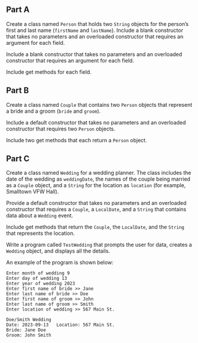 ## Part A
Create a class named `Person` that holds two `String` objects for the person’s first and last name (`firstName` and `lastName`). Include a blank constructor that takes no parameters and an overloaded constructor that requires an argument for each field. 

Include a blank constructor that takes no parameters and an overloaded constructor that requires an argument for each field. 

Include get methods for each field.

## Part B
Create a class named `Couple` that contains two `Person` objects that represent a bride and a groom (`bride` and `groom`). 

Include a default constructor that takes no parameters and an overloaded constructor that requires two `Person` objects. 

Include two get methods that each return a `Person` object.

## Part C
Create a class named `Wedding` for a wedding planner. The class includes the date of the wedding as `weddingDate`, the names of the couple being married as a `Couple` object, and a `String` for the location as `location` (for example, Smalltown VFW Hall). 

Provide a default constructor that takes no parameters and an overloaded constructor that requires a `Couple`, a `LocalDate`, and a `String` that contains data about a `Wedding` event. 

Include get methods that return the `Couple`, the `LocalDate`, and the `String` that represents the location.

Write a program called `TestWedding` that prompts the user for data, creates a `Wedding` object, and displays all the details.

An example of the program is shown below:
```
Enter month of wedding 9 
Enter day of wedding 13
Enter year of wedding 2023
Enter first name of bride >> Jane
Enter last name of bride >> Doe
Enter first name of groom >> John
Enter last name of groom >> Smith
Enter location of wedding >> 567 Main St. 

Doe/Smith Wedding
Date: 2023-09-13   Location: 567 Main St.
Bride: Jane Doe
Groom: John Smith
```


